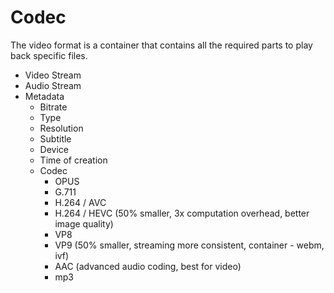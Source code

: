 # Codec

The video format is a container that contains all the required parts to play back specific files.
- Video Stream
- Audio Stream
- Metadata
    - Bitrate
    - Type
    - Resolution
    - Subtitle
    - Device
    - Time of creation
    - Codec
        - OPUS 
        - G.711 
        - H.264 / AVC
        - H.264 / HEVC (50% smaller, 3x computation overhead, better image quality)
        - VP8
        - VP9 (50% smaller, streaming more consistent, container - webm, ivf)
        - AAC (advanced audio coding, best for video)
        - mp3
